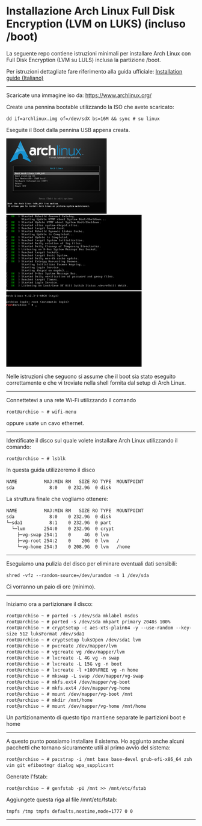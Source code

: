 # Installazione Arch Linux Full Disk Encryption (LVM on LUKS) (incluso /boot)

La seguente repo contiene istruzioni minimali per installare Arch Linux con Full Disk Encryption (LVM su LULS) inclusa la partizione /boot.

Per istruzioni dettagliate fare riferimento alla guida ufficiale: [Installation guide (Italiano)](https://wiki.archlinux.org/index.php/Installation_guide_(Italiano))

***
Scaricate una immagine iso da: https://www.archlinux.org/

Create una pennina bootable utilizzando la ISO che avete scaricato:

```shell
dd if=archlinux.img of=/dev/sdX bs=16M && sync # su linux
```

Eseguite il Boot dalla pennina USB appena creata.

<img src="images/1.png" height="200px" />
<img src="images/2.png" height="200px" />
<img src="images/3.png" height="200px" />

Nelle istruzioni che seguono si assume che il boot sia stato eseguito correttamente e che vi troviate nella shell fornita dal setup di Arch Linux.

***

Connettetevi a una rete Wi-Fi utilizzando il comando

```shell
root@archiso ~ # wifi-menu
```
oppure usate un cavo ethernet.

***

Identificate il disco sul quale volete installare Arch Linux utilizzando il comando:

```shell
root@archiso ~ # lsblk
```
In questa guida utilizzeremo il disco

```shell
NAME          MAJ:MIN RM   SIZE RO TYPE  MOUNTPOINT
sda             8:0    0 232.9G  0 disk
```

La struttura finale che vogliamo ottenere:

```shell
NAME          MAJ:MIN RM   SIZE RO TYPE  MOUNTPOINT
sda             8:0    0 232.9G  0 disk  
└─sda1          8:1    0 232.9G  0 part  
  └─lvm       254:0    0 232.9G  0 crypt 
    ├─vg-swap 254:1    0     4G  0 lvm   
    ├─vg-root 254:2    0    20G  0 lvm   /
    └─vg-home 254:3    0 208.9G  0 lvm   /home
```

***

Eseguiamo una pulizia del disco per eliminare eventuali dati sensibili:

```shell
shred -vfz --random-source=/dev/urandom -n 1 /dev/sda
```

Ci vorranno un paio di ore (minimo).

***

Iniziamo ora a partizionare il disco:

```shell
root@archiso ~ # parted -s /dev/sda mklabel msdos
root@archiso ~ # parted -s /dev/sda mkpart primary 2048s 100%
root@archiso ~ # cryptsetup -c aes-xts-plain64 -y --use-random --key-size 512 luksFormat /dev/sda1
root@archiso ~ # cryptsetup luksOpen /dev/sda1 lvm
root@archiso ~ # pvcreate /dev/mapper/lvm
root@archiso ~ # vgcreate vg /dev/mapper/lvm
root@archiso ~ # lvcreate -L 4G vg -n swap
root@archiso ~ # lvcreate -L 15G vg -n boot
root@archiso ~ # lvcreate -l +100%FREE vg -n home
root@archiso ~ # mkswap -L swap /dev/mapper/vg-swap
root@archiso ~ # mkfs.ext4 /dev/mapper/vg-boot
root@archiso ~ # mkfs.ext4 /dev/mapper/vg-home
root@archiso ~ # mount /dev/mapper/vg-boot /mnt
root@archiso ~ # mkdir /mnt/home
root@archiso ~ # mount /dev/mapper/vg-home /mnt/home
```
Un partizionamento di questo tipo mantiene separate le partizioni boot e home

***

A questo punto possiamo installare il sistema. Ho aggiunto anche alcuni pacchetti che tornano sicuramente utili al primo avvio del sistema:

```shell
root@archiso ~ # pacstrap -i /mnt base base-devel grub-efi-x86_64 zsh vim git efibootmgr dialog wpa_supplicant
```
Generate l'fstab:

```shell
root@archiso ~ # genfstab -pU /mnt >> /mnt/etc/fstab
```
Aggiungete questa riga al file /mnt/etc/fstab:
```shell
tmpfs /tmp tmpfs defaults,noatime,mode=1777 0 0
```

***

